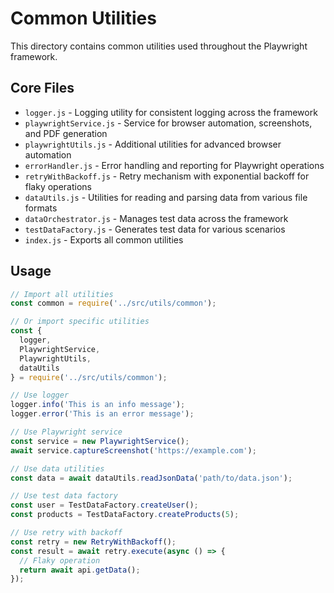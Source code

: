 <!-- Source: /Users/mzahirudeen/playwright-framework-dev/src/utils/common/README.md -->

# Common Utilities

This directory contains common utilities used throughout the Playwright framework.

## Core Files

- `logger.js` - Logging utility for consistent logging across the framework
- `playwrightService.js` - Service for browser automation, screenshots, and PDF generation
- `playwrightUtils.js` - Additional utilities for advanced browser automation
- `errorHandler.js` - Error handling and reporting for Playwright operations
- `retryWithBackoff.js` - Retry mechanism with exponential backoff for flaky operations
- `dataUtils.js` - Utilities for reading and parsing data from various file formats
- `dataOrchestrator.js` - Manages test data across the framework
- `testDataFactory.js` - Generates test data for various scenarios
- `index.js` - Exports all common utilities

## Usage

```javascript
// Import all utilities
const common = require('../src/utils/common');

// Or import specific utilities
const { 
  logger, 
  PlaywrightService, 
  PlaywrightUtils, 
  dataUtils 
} = require('../src/utils/common');

// Use logger
logger.info('This is an info message');
logger.error('This is an error message');

// Use Playwright service
const service = new PlaywrightService();
await service.captureScreenshot('https://example.com');

// Use data utilities
const data = await dataUtils.readJsonData('path/to/data.json');

// Use test data factory
const user = TestDataFactory.createUser();
const products = TestDataFactory.createProducts(5);

// Use retry with backoff
const retry = new RetryWithBackoff();
const result = await retry.execute(async () => {
  // Flaky operation
  return await api.getData();
});
```